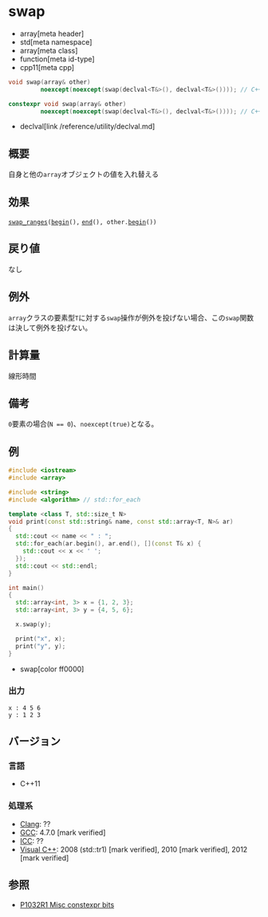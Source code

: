 # swap
* array[meta header]
* std[meta namespace]
* array[meta class]
* function[meta id-type]
* cpp11[meta cpp]

```cpp
void swap(array& other)
         noexcept(noexcept(swap(declval<T&>(), declval<T&>()))); // C++11

constexpr void swap(array& other)
         noexcept(noexcept(swap(declval<T&>(), declval<T&>()))); // C++20
```
* declval[link /reference/utility/declval.md]

## 概要
自身と他の`array`オブジェクトの値を入れ替える


## 効果
[`swap_ranges`](/reference/algorithm/swap_ranges.md)`(`[`begin`](begin.md)`(),` [`end`](end.md)`(), other.`[`begin`](begin.md)`())`


## 戻り値
なし


## 例外
`array`クラスの要素型`T`に対する`swap`操作が例外を投げない場合、この`swap`関数は決して例外を投げない。


## 計算量
線形時間


## 備考
`0`要素の場合(`N == 0`)、`noexcept(true)`となる。


## 例
```cpp example
#include <iostream>
#include <array>

#include <string>
#include <algorithm> // std::for_each

template <class T, std::size_t N>
void print(const std::string& name, const std::array<T, N>& ar)
{
  std::cout << name << " : ";
  std::for_each(ar.begin(), ar.end(), [](const T& x) {
    std::cout << x << ' ';
  });
  std::cout << std::endl;
}

int main()
{
  std::array<int, 3> x = {1, 2, 3};
  std::array<int, 3> y = {4, 5, 6};

  x.swap(y);

  print("x", x);
  print("y", y);
}
```
* swap[color ff0000]


### 出力
```
x : 4 5 6 
y : 1 2 3 
```

## バージョン
### 言語
- C++11

### 処理系
- [Clang](/implementation.md#clang): ??
- [GCC](/implementation.md#gcc): 4.7.0 [mark verified]
- [ICC](/implementation.md#icc): ??
- [Visual C++](/implementation.md#visual_cpp): 2008 (std::tr1) [mark verified], 2010 [mark verified], 2012 [mark verified]


## 参照
- [P1032R1 Misc constexpr bits](http://www.open-std.org/jtc1/sc22/wg21/docs/papers/2018/p1032r1.html)
